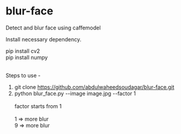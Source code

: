 # blur-face
Detect and blur face using caffemodel

Install necessary dependency. 

pip install cv2 <br>
pip install numpy
<br>
<br>

Steps to use - 
1. git clone https://github.com/abdulwaheedsoudagar/blur-face.git 
2. python blur_face.py --image image.jpg --factor 1
<br><br>
factor starts from 1 <br><br>
1 => more blur<br>
9 => more blur<br>

